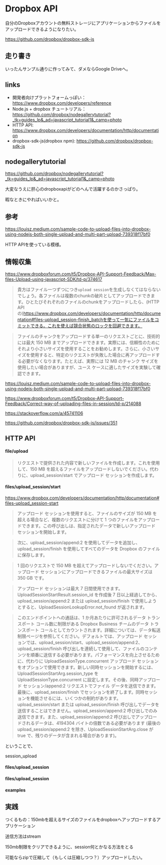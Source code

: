 # Dropbox API

自分のDropboxアカウントの無料ストレージにアプリケーションからファイルをアップロードできるようになりたい。

https://github.com/dropbox/dropbox-sdk-js

## 走り書き

いったんサンプル通りに作ってみて、ダメならGoogle Driveへ。


## links

- 開発者向けプラットフォームっぽい：https://www.dropbox.com/developers/reference
- Node.js + dropbox チュートリアル：  https://github.com/dropbox/nodegallerytutorial?_tk=guides_lp&_ad=javascript_tutorial1&_camp=photo
- HTTP API: https://www.dropbox.com/developers/documentation/http/documentation
- dropbox-sdk-js(dropbox npm): https://github.com/dropbox/dropbox-sdk-js


## nodegallerytutorial

https://github.com/dropbox/nodegallerytutorial?_tk=guides_lp&_ad=javascript_tutorial1&_camp=photo

大変なうえに肝心のdropboxapiがどのへんで活躍するのかさっぱり。

暇なときにやればいいかと。

## 参考

https://louisz.medium.com/sample-code-to-upload-files-into-dropbox-using-nodejs-both-single-upload-and-multi-part-upload-739318f17bf0

HTTP APIを使っている模様。

## 情報収集

https://www.dropboxforum.com/t5/Dropbox-API-Support-Feedback/Max-files-Upload-using-javascript-SDK/td-p/374617

> 貴方はファイル一つずつにつき`upload session`を生成しなくてはならないでしょう。各ファイルは複数のchunkの破片としてアップロードできます。ひとたびそれぞれのファイルのchunkをアップロードしたら、(HTTP APIの)https://www.dropbox.com/developers/documentation/http/documentation#files-upload_session-finish_batchを使って一気にファイルをコミットできる。これを使えば競合状態のロックを回避できます。

> ファイルのチャンクをアップロードする単一のリクエストごとに、技術的には最大 150 MB までアップロードできます。実際には、信頼性のためにそれより小さいサイズを使用することをお勧めします。さらに、小さいサイズを使用すると、特定のリクエストが失敗した場合に再アップロードする必要がなくなります。たとえば、実際には 12 MB のチャンク サイズを使用したい場合がありますが、ユース ケースに適したサイズを実験して確認できます。

https://louisz.medium.com/sample-code-to-upload-files-into-dropbox-using-nodejs-both-single-upload-and-multi-part-upload-739318f17bf0

https://www.dropboxforum.com/t5/Dropbox-API-Support-Feedback/Correct-way-of-uploading-files-in-session/td-p/214088

https://stackoverflow.com/a/45741106

https://github.com/dropbox/dropbox-sdk-js/issues/351


## HTTP API

#### file/upload

> リクエストで提供された内容で新しいファイルを作成します。これを使用して、150 MB を超えるファイルをアップロードしないでください。代わりに、upload_session/start でアップロード セッションを作成します。

#### files/upload_session/start

https://www.dropbox.com/developers/documentation/http/documentation#files-upload_session-start

> アップロード セッションを使用すると、ファイルのサイズが 150 MB を超える場合など、複数のリクエストに分けて 1 つのファイルをアップロードできます。この呼び出しは、指定されたデータで新しいアップロード セッションを開始します。

> 次に、upload_session/append:2 を使用してデータを追加し、upload_session/finish を使用してすべてのデータを Dropbox のファイルに保存します。 

> 1 回のリクエストで 150 MB を超えてアップロードしないでください。アップロード セッションにアップロードできるファイルの最大サイズは 350 GB です。

> アップロード セッションは最大 7 日間使用できます。 UploadSessionStartResult.session_id を作成後 7 日以上経過してから、upload_session/append:2 または upload_session/finish で使用しようとすると、UploadSessionLookupError.not_found が返されます。

> このエンドポイントへの通話は、1 か月あたりに許可されるデータ トランスポート コール数に制限がある Dropbox Business チームのデータ トランスポート コールとしてカウントされます。詳細については、データ転送制限ページを参照してください。デフォルトでは、アップロード セッションでは、upload_session/start、upload_session/append:2、upload_session/finish 呼び出しを連続して使用して、ファイルのコンテンツを順番に送信する必要があります。パフォーマンスを向上させるために、代わりに UploadSessionType.concurrent アップロード セッションをオプションで使用できます。新しい同時セッションを開始するには、UploadSessionStartArg.session_type を UploadSessionType.concurrent に設定します。その後、同時アップロード セッション/append:2 リクエストでファイル データを送信できます。最後に、upload_session/finish でセッションを終了します。同時セッションを機能させるには、いくつかの制約があります。 upload_session/start または upload_session/finish 呼び出しでデータを送信することはできません。upload_session/append:2 呼び出しでのみ送信できます。また、upload_session/append:2 呼び出しでアップロードされるデータは、4194304 バイトの倍数である必要があります (最後の upload_session/append:2 を除き、UploadSessionStartArg.close が true で、残りのデータが含まれる場合があります)。

ということで、

session_upload


#### files/upload_session
#### files/upload_session

#### examples



## 実践

つくるもの：150mbを超えるサイズのファイルをdropboxへアップロードするアプリケーション

送信方法はstream

150mb制限をクリアできるように、session何とかなる方法をとる

可能ならzipで圧縮して（もしくは圧縮しつつ？）アップロードしたい。

